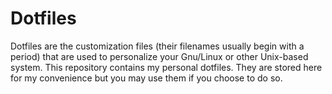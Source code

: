 # Dotfiles
Dotfiles are the customization files (their filenames usually begin with a period) that are used to personalize your Gnu/Linux or other Unix-based system. This repository contains my personal dotfiles. They are stored here for my convenience but you may use them if you choose to do so.
